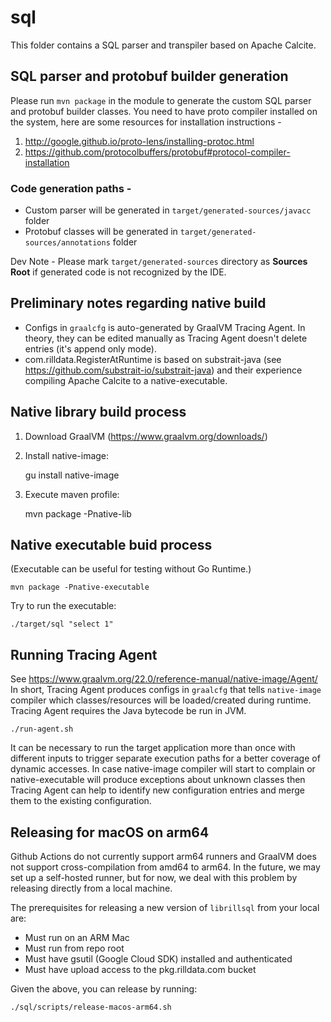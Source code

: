 # sql

This folder contains a SQL parser and transpiler based on Apache Calcite.

## SQL parser and protobuf builder generation
Please run `mvn package` in the module to generate the custom SQL parser and protobuf builder classes.
You need to have proto compiler installed on the system, here are some resources for installation instructions - 
1. http://google.github.io/proto-lens/installing-protoc.html
2. https://github.com/protocolbuffers/protobuf#protocol-compiler-installation

### Code generation paths -
* Custom parser will be generated in `target/generated-sources/javacc` folder
* Protobuf classes will be generated in `target/generated-sources/annotations` folder

Dev Note - Please mark `target/generated-sources` directory as **Sources Root** if generated code is not recognized by the IDE.

## Preliminary notes regarding native build
* Configs in `graalcfg` is auto-generated by GraalVM Tracing Agent. In theory, they can be edited manually as Tracing Agent doesn't
delete entries (it's append only mode).
* com.rilldata.RegisterAtRuntime is based on substrait-java (see https://github.com/substrait-io/substrait-java) and their experience
compiling Apache Calcite to a native-executable.

## Native library build process
1. Download GraalVM (https://www.graalvm.org/downloads/)
1. Install native-image:
     
    gu install native-image
1. Execute maven profile:
       
   mvn package -Pnative-lib

## Native executable buid process 
(Executable can be useful for testing without Go Runtime.)
   
    mvn package -Pnative-executable

   Try to run the executable:
    
    ./target/sql "select 1"

## Running Tracing Agent
See https://www.graalvm.org/22.0/reference-manual/native-image/Agent/
In short, Tracing Agent produces configs in `graalcfg` that tells `native-image` compiler which classes/resources will be 
loaded/created during runtime. Tracing Agent requires the Java bytecode be run in JVM.
   
    ./run-agent.sh

It can be necessary to run the target application more than once with different inputs to trigger separate execution paths 
for a better coverage of dynamic accesses. In case native-image compiler will start to complain or native-executable will produce
exceptions about unknown classes then Tracing Agent can help to identify new configuration entries and merge them to the existing 
configuration.

## Releasing for macOS on arm64

Github Actions do not currently support arm64 runners and GraalVM does not support cross-compilation from amd64 to arm64. In the future, we may set up a self-hosted runner, but for now, we deal with this problem by releasing directly from a local machine.

The prerequisites for releasing a new version of `librillsql` from your local are:

- Must run on an ARM Mac
- Must run from repo root
- Must have gsutil (Google Cloud SDK) installed and authenticated
- Must have upload access to the pkg.rilldata.com bucket

Given the above, you can release by running:

```sh
./sql/scripts/release-macos-arm64.sh 
```
